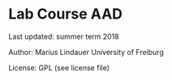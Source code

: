 # Lab Course AAD 

Last updated: summer term 2018

Author: Marius Lindauer
University of Freiburg

License: GPL (see license file)
